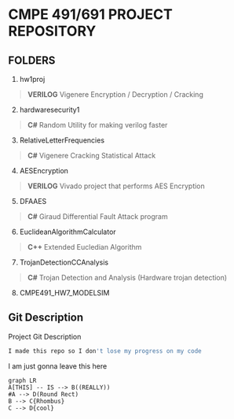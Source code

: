 
# CMPE 491/691 PROJECT REPOSITORY

  

## FOLDERS

1. hw1proj

>  **VERILOG** Vigenere Encryption / Decryption / Cracking

2. hardwaresecurity1

>  **C#** Random Utility for making verilog faster

3. RelativeLetterFrequencies

>  **C#** Vigenere Cracking Statistical Attack

4. AESEncryption

>  **VERILOG** Vivado project that performs AES Encryption

5. DFAAES

>  **C#** Giraud Differential Fault Attack program

6. EuclideanAlgorithmCalculator

>  **C++** Extended Eucledian Algorithm

7. TrojanDetectionCCAnalysis

>  **C#** Trojan Detection and Analysis (Hardware trojan detection)

8. CMPE491_HW7_MODELSIM
 

## Git Description

Project Git Description

```bash
I made this repo so I don't lose my progress on my code
```

I am just gonna leave this here

```mermaid
graph LR
A[THIS] -- IS --> B((REALLY))
#A --> D(Round Rect)
B --> C{Rhombus}
C --> D{cool}
```

